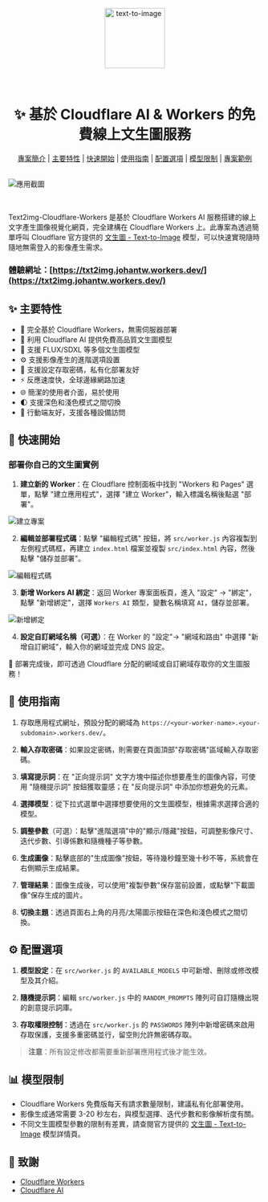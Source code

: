 <p align="center">
 <a href="https://text-to-image-template.templates.workers.dev/" target="_blank" rel="noopener">
 <img alt="text-to-image" src="public/cat0.png" width="120" height="120" />
 </a>
</p>

<div align="center"></br></div>

<div align="center">
 <h1>
 ✨ 基於 Cloudflare AI & Workers 的免費線上文生圖服務 </br>
 </h1>
</div>

<div align="center">

[專案簡介](#📚-專案簡介) |
[主要特性](#✨-主要特性) |
[快速開始](#🚀-快速開始) |
[使用指南](#📝-使用指南) |
[配置選項](#⚙️-配置選項) |
[模型限制](#📊-模型限制) |
[專案範例](https://txt2img.johantw.workers.dev/)

</div>

<div align="center"></br></div>

<picture>
 <source media="(prefers-color-scheme: dark)" srcset="public/top-dark.png">
 <img alt="應用截圖" src="public/top.png">
</picture>

<div align="center"></br></div>

##

Text2img-Cloudflare-Workers 是基於 Cloudflare Workers AI 服務搭建的線上文字產生圖像視覺化網頁，完全建構在 Cloudflare Workers 上。此專案為透過簡單呼叫 Cloudflare 官方提供的 [文生圖 - Text-to-Image](https://developers.cloudflare.com/workers-ai/models/) 模型，可以快速實現隨時隨地無需登入的影像產生需求。

### 體驗網址：[https://txt2img.johantw.workers.dev/](https://txt2img.johantw.workers.dev/)

## ✨ 主要特性

- 🚀 完全基於 Cloudflare Workers，無需伺服器部署
- 🎨 利用 Cloudflare AI 提供免費高品質文生圖模型
- 🐳 支援 FLUX/SDXL 等多個文生圖模型
- ⚙️ 支援影像產生的進階選項設置
- 🤗 支援設定存取密碼，私有化部署友好
- ⚡ 反應速度快，全球邊緣網路加速
- 🌐 簡潔的使用者介面，易於使用
- 🌓 支援深色和淺色模式之間切換
- 📱 行動端友好，支援各種設備訪問

## 🚀 快速開始

### 部署你自己的文生圖實例

1. **建立新的 Worker**：在 Cloudflare 控制面板中找到 "Workers 和 Pages" 選單，點擊 "建立應用程式"，選擇 "建立 Worker"，輸入標識名稱後點選 "部署"。

![建立專案](public/create.png)

2. **編輯並部署程式碼**：點擊 "編輯程式碼" 按鈕，將 `src/worker.js` 內容複製到左側程式碼框，再建立 `index.html` 檔案並複製 `src/index.html` 內容，然後點擊 "儲存並部署"。

![編輯程式碼](public/edit.png)

3. **新增 Workers AI 綁定**：返回 Worker 專案面板頁，進入 "設定" -> "綁定"，點擊 "新增綁定"，選擇 `Workers AI` 類型，變數名稱填寫 `AI`，儲存並部署。

![新增綁定](public/ai.png)

4. **設定自訂網域名稱（可選）**：在 Worker 的 "設定"-> "網域和路由" 中選擇 "新增自訂網域"，輸入你的網域並完成 DNS 設定。

🎉 部署完成後，即可透過 Cloudflare 分配的網域或自訂網域存取你的文生圖服務！

## 📝 使用指南

1. 存取應用程式網址，預設分配的網域為 `https://<your-worker-name>.<your-subdomain>.workers.dev/`。

2. **輸入存取密碼**：如果設定密碼，則需要在頁面頂部"存取密碼"區域輸入存取密碼。

2. **填寫提示詞**：在 "正向提示詞" 文字方塊中描述你想要產生的圖像內容，可使用 "隨機提示詞" 按鈕獲取靈感；在 "反向提示詞" 中添加你想避免的元素。

3. **選擇模型**：從下拉式選單中選擇想要使用的文生圖模型，根據需求選擇合適的模型。

4. **調整參數**（可選）：點擊"進階選項"中的"顯示/隱藏"按鈕，可調整影像尺寸、迭代步數、引導係數和隨機種子等參數。

5. **生成圖像**：點擊底部的"生成圖像"按鈕，等待幾秒鐘至幾十秒不等，系統會在右側顯示生成結果。

7. **管理結果**：圖像生成後，可以使用"複製參數"保存當前設置，或點擊"下載圖像"保存生成的圖片。

8. **切換主題**：透過頁面右上角的月亮/太陽圖示按鈕在深色和淺色模式之間切換。

## ⚙️ 配置選項

1. **模型設定**：在 `src/worker.js` 的 `AVAILABLE_MODELS` 中可新增、刪除或修改模型及其介紹。

2. **隨機提示詞**：編輯 `src/worker.js` 中的 `RANDOM_PROMPTS` 陣列可自訂隨機出現的創意提示詞庫。

3. **存取權限控制**：透過在 `src/worker.js` 的 `PASSWORDS` 陣列中新增密碼來啟用存取保護，支援多重密碼並行，留空則允許無密碼存取。

> **注意**：所有設定修改都需要重新部署應用程式後才能生效。

## 📊 模型限制

- Cloudflare Workers 免費版每天有請求數量限制，建議私有化部署使用。
- 影像生成通常需要 3-20 秒左右，與模型選擇、迭代步數和影像解析度有關。
- 不同文生圖模型參數的限制有差異，請查閱官方提供的 [文生圖 - Text-to-Image](https://developers.cloudflare.com/workers-ai/models/) 模型詳情頁。


## 🙏 致謝

- [Cloudflare Workers](https://workers.cloudflare.com/)
- [Cloudflare AI](https://developers.cloudflare.com/workers-ai/)
